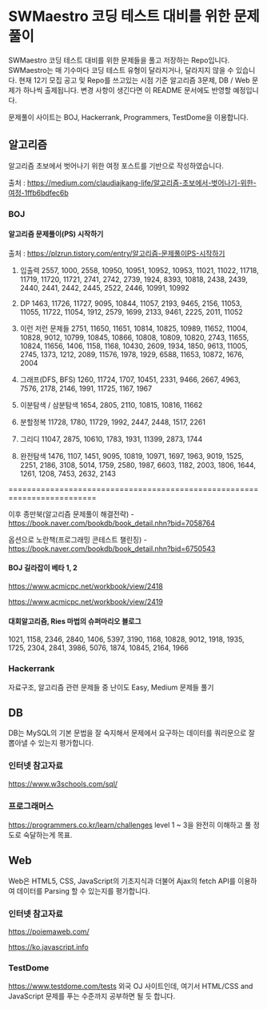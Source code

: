 # SWMaestro 코딩 테스트 대비를 위한 문제 풀이
SWMaestro 코딩 테스트 대비를 위한 문제들을 풀고 저장하는 Repo입니다.
SWMaestro는 매 기수마다 코딩 테스트 유형이 달라지거나, 달라지지 않을 수 있습니다.
현재 12기 모집 공고 및 Repo를 쓰고있는 시점 기준 알고리즘 3문제, DB / Web 문제가 하나씩 출제됩니다.
변경 사항이 생긴다면 이 README 문서에도 반영할 예정입니다.

문제풀이 사이트는 BOJ, Hackerrank, Programmers, TestDome을 이용합니다.

## 알고리즘
알고리즘 초보에서 벗어나기 위한 여정 포스트를 기반으로 작성하였습니다.

출처 : https://medium.com/claudiajkang-life/알고리즘-초보에서-벗어나기-위한-여정-1ffb6bdfec6b

### BOJ

#### 알고리즘 문제풀이(PS) 시작하기

출처 : https://plzrun.tistory.com/entry/알고리즘-문제풀이PS-시작하기

1. 입출력
2557, 1000, 2558, 10950, 10951, 10952, 10953, 11021, 11022, 11718, 11719, 11720, 11721, 2741, 2742, 2739, 1924, 8393, 10818, 2438, 2439, 2440, 2441, 2442, 2445, 2522, 2446, 10991, 10992

2. DP
1463, 11726, 11727, 9095, 10844, 11057, 2193, 9465, 2156, 11053, 11055, 11722, 11054, 1912, 2579, 1699, 2133, 9461, 2225, 2011, 11052

3. 이런 저런 문제들
2751, 11650, 11651, 10814, 10825, 10989, 11652, 11004, 10828, 9012, 10799, 10845, 10866, 10808, 10809, 10820, 2743, 11655, 10824, 11656, 1406, 1158, 1168, 10430, 2609, 1934, 1850, 9613, 11005, 2745, 1373, 1212, 2089, 11576, 1978, 1929, 6588, 11653, 10872, 1676, 2004

4. 그래프(DFS, BFS)
1260, 11724, 1707, 10451, 2331, 9466, 2667, 4963, 7576, 2178, 2146, 1991, 11725, 1167, 1967

5. 이분탐색 / 삼분탐색
1654, 2805, 2110, 10815, 10816, 11662

6. 분할정복
11728, 1780, 11729, 1992, 2447, 2448, 1517, 2261

7. 그리디
11047, 2875, 10610, 1783, 1931, 11399, 2873, 1744

8. 완전탐색
1476, 1107, 1451, 9095, 10819, 10971, 1697, 1963, 9019, 1525, 2251, 2186, 3108, 5014, 1759, 2580, 1987, 6603, 1182, 2003, 1806, 1644, 1261, 1208, 7453, 2632, 2143

=========================================================================

이후 종만북(알고리즘 문제풀이 해결전략) - https://book.naver.com/bookdb/book_detail.nhn?bid=7058764

옵션으로 노란책(프로그래밍 콘테스트 챌린징) - https://book.naver.com/bookdb/book_detail.nhn?bid=6750543
#### BOJ 길라잡이 베타 1, 2

https://www.acmicpc.net/workbook/view/2418

https://www.acmicpc.net/workbook/view/2419

#### 대회알고리즘, Ries 마법의 슈퍼마리오 블로그

1021, 1158, 2346, 2840, 1406, 5397, 3190, 1168, 10828, 9012, 1918, 1935, 1725, 2304, 2841, 3986, 5076, 1874, 10845, 2164, 1966

### Hackerrank

자료구조, 알고리즘 관련 문제들 중 난이도 Easy, Medium 문제들 풀기

## DB
DB는 MySQL의 기본 문법을 잘 숙지해서 문제에서 요구하는 데이터를 쿼리문으로 잘 뽑아낼 수 있는지 평가합니다.

### 인터넷 참고자료
https://www.w3schools.com/sql/

### 프로그래머스
https://programmers.co.kr/learn/challenges
level 1 ~ 3을 완전히 이해하고 풀 정도로 숙달하는게 목표.

## Web
Web은 HTML5, CSS, JavaScript의 기초지식과 더불어 Ajax의 fetch API를 이용하여 데이터를 Parsing  할 수 있는지를 평가합니다.

### 인터넷 참고자료
https://poiemaweb.com/

https://ko.javascript.info

### TestDome 
https://www.testdome.com/tests
외국 OJ 사이트인데, 여기서 HTML/CSS and JavaScript 문제를 푸는 수준까지 공부하면 될 듯 합니다.
